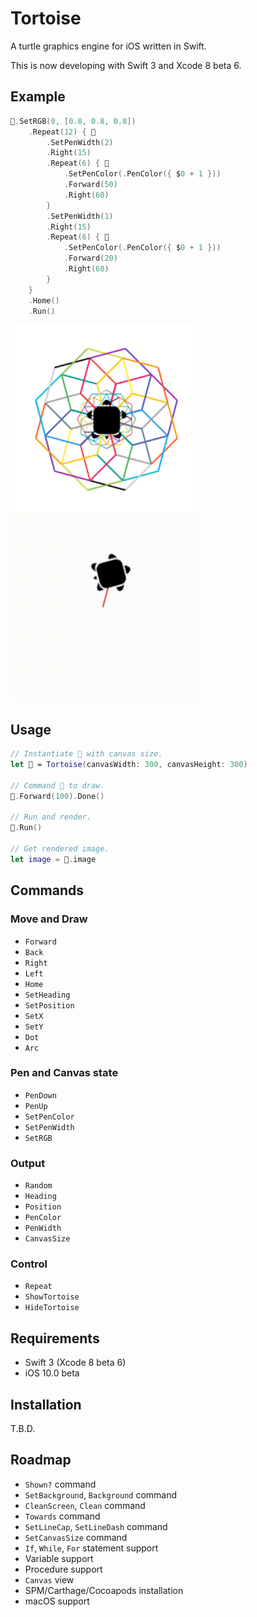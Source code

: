 # Tortoise

A turtle graphics engine for iOS written in Swift.

This is now developing with Swift 3 and Xcode 8 beta 6.

## Example

```swift
🐢.SetRGB(0, [0.8, 0.8, 0.8])
    .Repeat(12) { 🐢
        .SetPenWidth(2)
        .Right(15)
        .Repeat(6) { 🐢
            .SetPenColor(.PenColor({ $0 + 1 }))
            .Forward(50)
            .Right(60)
        }
        .SetPenWidth(1)
        .Right(15)
        .Repeat(6) { 🐢
            .SetPenColor(.PenColor({ $0 + 1 }))
            .Forward(20)
            .Right(60)
        }
    }
    .Home()
    .Run()
```

<img src="https://github.com/temoki/Tortoise/blob/master/ReadmeImages/example.png" width="300" /> <img src="https://github.com/temoki/Tortoise/blob/master/ReadmeImages/example.gif" width="300" />


## Usage

```swift
// Instantiate 🐢 with canvas size.
let 🐢 = Tortoise(canvasWidth: 300, canvasHeight: 300)

// Command 🐢 to draw.
🐢.Forward(100).Done()

// Run and render.
🐢.Run()

// Get rendered image.
let image = 🐢.image
```

## Commands

### Move and Draw

* `Forward`
* `Back`
* `Right`
* `Left`
* `Home`
* `SetHeading`
* `SetPosition`
* `SetX`
* `SetY`
* `Dot`
* `Arc`

### Pen and Canvas state

* `PenDown`
* `PenUp`
* `SetPenColor`
* `SetPenWidth`
* `SetRGB`

### Output

* `Random`
* `Heading`
* `Position`
* `PenColor`
* `PenWidth`
* `CanvasSize`

### Control

* `Repeat`
* `ShowTortoise`
* `HideTortoise`

## Requirements

* Swift 3 (Xcode 8 beta 6)
* iOS 10.0 beta

## Installation

T.B.D.

## Roadmap

* `Shown?` command
* `SetBackground`, `Background` command
* `CleanScreen`, `Clean` command
* `Towards` command
* `SetLineCap`, `SetLineDash` command
* `SetCanvasSize` command
* `If`, `While`, `For` statement support
* Variable support
* Procedure support
* `Canvas` view
* SPM/Carthage/Cocoapods installation
* macOS support
